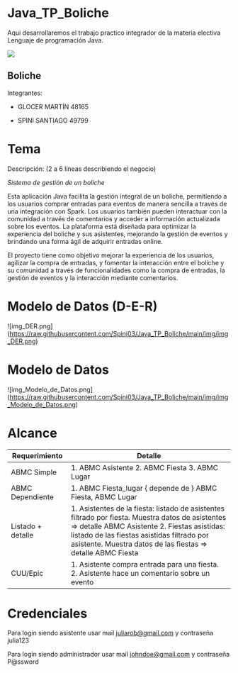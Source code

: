 # Java_TP_Boliche
Aqui desarrollaremos el trabajo practico integrador de la materia electiva Lenguaje de programación Java.

**![](https://lh4.googleusercontent.com/ptjW-3iL9bTm5-C0QnpPKPrbyWRCVwPkUOvZBuJr4xk9ARJoB-mCguPI2OWRdajDE_Clo8_EcuzgCgXgnpppYL8HTSKqTSLk_Xk02xyIznusYUBmW0DocNbAnecqq-M3hW8DsDbdrfFq3C99JKxl_Qs)**

## Boliche

 Integrantes:
 

 - GLOCER MARTÍN 48165
   
  *  SPINI SANTIAGO 49799

# Tema

Descripción: (2 a 6 líneas describiendo el negocio)

*Sistema de gestión de un boliche*

Esta aplicación Java facilita la gestión integral de un boliche, permitiendo a los usuarios comprar entradas para eventos de manera sencilla a través de una integración con Spark. Los usuarios también pueden interactuar con la comunidad a través de comentarios y acceder a información actualizada sobre los eventos. La plataforma está diseñada para optimizar la experiencia del boliche y sus asistentes, mejorando la gestión de eventos y brindando una forma ágil de adquirir entradas online.

El proyecto tiene como objetivo mejorar la experiencia de los usuarios, agilizar la compra de entradas, y fomentar la interacción entre el boliche y su comunidad a través de funcionalidades como la compra de entradas, la gestión de eventos y la interacción mediante comentarios.

# Modelo de Datos (D-E-R)

<span>![</span><span>img_DER.png</span><span>]</span><span>(</span><span>https://raw.githubusercontent.com/Spini03/Java_TP_Boliche/main/img/img_DER.png</span><span>)</span>

# Modelo de Datos 

<span>![</span><span>img_Modelo_de_Datos.png</span><span>]</span><span>(</span><span>https://raw.githubusercontent.com/Spini03/Java_TP_Boliche/main/img/img_Modelo_de_Datos.png</span><span>)</span>

# Alcance

| Requerimiento | Detalle |
|----------|----------|
| ABMC Simple | 1. ABMC Asistente 2. ABMC Fiesta 3. ABMC Lugar |
| ABMC Dependiente   | 1. ABMC Fiesta_lugar { depende de } ABMC Fiesta, ABMC Lugar  | 
| Listado + detalle  | 1. Asistentes de la fiesta: listado de asistentes filtrado por fiesta. Muestra datos de asistentes ⇒ detalle ABMC Asistente 2. Fiestas asistidas: listado de las fiestas asistidas filtrado por asistente. Muestra datos de las fiestas ⇒ detalle ABMC Fiesta  |
| CUU/Epic | 1. Asistente compra entrada para una fiesta. 2. Asistente hace un comentario sobre un evento |

# Credenciales

Para login siendo asistente usar mail juliarob@gmail.com y contraseña julia123

Para login siendo administrador usar mail johndoe@gmail.com y contraseña P@ssword 
